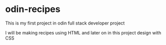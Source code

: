 # odin-recipes
This is my first project in odin full stack developer project

I will be making recipes using HTML and later on in this project design with CSS